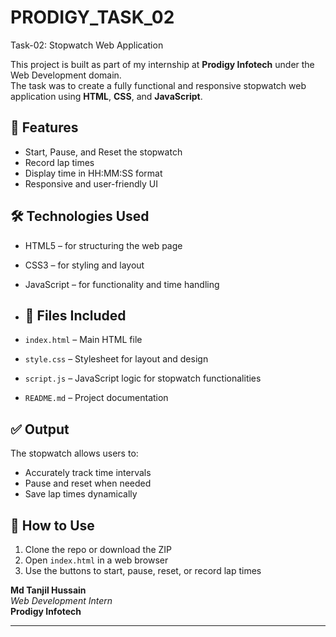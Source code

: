 # PRODIGY_TASK_02

Task-02: Stopwatch Web Application

This project is built as part of my internship at **Prodigy Infotech** under the Web Development domain.  
The task was to create a fully functional and responsive stopwatch web application using **HTML**, **CSS**, and **JavaScript**.

## 🚀 Features

- Start, Pause, and Reset the stopwatch
- Record lap times
- Display time in HH:MM:SS format
- Responsive and user-friendly UI

## 🛠️ Technologies Used

- HTML5 – for structuring the web page
- CSS3 – for styling and layout
- JavaScript – for functionality and time handling

- ## 📁 Files Included

- `index.html` – Main HTML file
- `style.css` – Stylesheet for layout and design
- `script.js` – JavaScript logic for stopwatch functionalities
- `README.md` – Project documentation

## ✅ Output

The stopwatch allows users to:
- Accurately track time intervals
- Pause and reset when needed
- Save lap times dynamically

## 📌 How to Use

1. Clone the repo or download the ZIP  
2. Open `index.html` in a web browser  
3. Use the buttons to start, pause, reset, or record lap times


**Md Tanjil Hussain**  
_Web Development Intern_  
**Prodigy Infotech**

---
